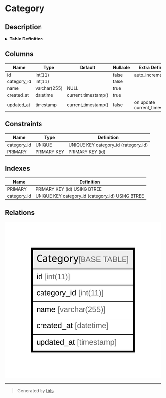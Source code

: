 # Category

## Description

<details>
<summary><strong>Table Definition</strong></summary>

```sql
CREATE TABLE `Category` (
  `id` int(11) NOT NULL AUTO_INCREMENT,
  `category_id` int(11) NOT NULL,
  `name` varchar(255) DEFAULT NULL,
  `created_at` datetime DEFAULT current_timestamp(),
  `updated_at` timestamp NOT NULL DEFAULT current_timestamp() ON UPDATE current_timestamp(),
  PRIMARY KEY (`id`),
  UNIQUE KEY `category_id` (`category_id`)
) ENGINE=InnoDB AUTO_INCREMENT=[Redacted by tbls] DEFAULT CHARSET=utf8mb4
```

</details>

## Columns

| Name | Type | Default | Nullable | Extra Definition | Children | Parents | Comment |
| ---- | ---- | ------- | -------- | ---------------- | -------- | ------- | ------- |
| id | int(11) |  | false | auto_increment |  |  |  |
| category_id | int(11) |  | false |  |  |  |  |
| name | varchar(255) | NULL | true |  |  |  |  |
| created_at | datetime | current_timestamp() | true |  |  |  |  |
| updated_at | timestamp | current_timestamp() | false | on update current_timestamp() |  |  |  |

## Constraints

| Name | Type | Definition |
| ---- | ---- | ---------- |
| category_id | UNIQUE | UNIQUE KEY category_id (category_id) |
| PRIMARY | PRIMARY KEY | PRIMARY KEY (id) |

## Indexes

| Name | Definition |
| ---- | ---------- |
| PRIMARY | PRIMARY KEY (id) USING BTREE |
| category_id | UNIQUE KEY category_id (category_id) USING BTREE |

## Relations

![er](Category.svg)

---

> Generated by [tbls](https://github.com/k1LoW/tbls)
